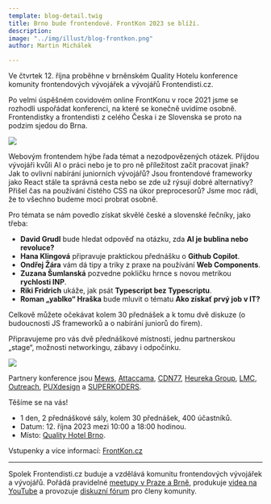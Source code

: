 ```yaml
---
template: blog-detail.twig
title: Brno bude frontendové. FrontKon 2023 se blíží.
description:
image: "../img/illust/blog-frontkon.png"
author: Martin Michálek

---
```

Ve čtvrtek 12. října proběhne v brněnském Quality Hotelu konference komunity frontendových vývojářek a vývojářů Frontendisti.cz.

Po velmi úspěšném covidovém online FrontKonu v roce 2021 jsme se rozhodli uspořádat konferenci, na které se konečně uvidíme osobně. Frontendistky a frontendisti z celého Česka i ze Slovenska se proto na podzim sjedou do Brna.


![](../img/illust/blog-frontkon-topics.png)


Webovým frontendem hýbe řada témat a nezodpovězených otázek. Přijdou vývojáři kvůli AI o práci nebo je to pro ně příležitost začít pracovat jinak? Jak to ovlivní nabírání juniorních vývojářů? Jsou frontendové frameworky jako React stále ta správná cesta nebo se zde už  rýsují dobré alternativy? Přišel čas na používání čistého CSS na úkor preprocesorů? Jsme moc rádi, že to všechno budeme moci probrat osobně.

Pro témata se nám povedlo získat skvělé české a slovenské řečníky, jako třeba:

* **David Grudl** bude hledat odpověď na otázku, zda **AI je bublina nebo revoluce?**
* **Hana Klingová** připravuje praktickou přednášku o **Github Copilot**.
* **Ondřej Žára** vám dá tipy a triky z praxe na používání **Web Components**.
* **Zuzana Šumlanská** pozvedne pokličku hrnce s novou metrikou **rychlosti INP**.
* **Riki Fridrich** ukáže, jak psát **Typescript bez Typescriptu**.
* **Roman „yablko“ Hraška** bude mluvit o tématu **Ako získať prvý job v IT?**

Celkově můžete očekávat kolem 30 přednášek a k tomu dvě diskuze (o budoucnosti JS frameworků a o nabírání juniorů do firem).

Připravujeme pro vás dvě přednáškové místnosti, jednu partnerskou „stage“, možnosti networkingu, zábavy i odpočinku.

![](../img/illust/blog-frontkon-partners.png)

Partnery konference jsou [Mews](https://www.mews.com/), [Attaccama](https://www.ataccama.com/), [CDN77](https://www.cdn77.com/), [Heureka Group](https://heureka.group/), [LMC](https://www.lmc.eu/), [Outreach](https://www.outreach.io/), [PUXdesign](https://www.puxdesign.cz/) a [SUPERKODERS](https://superkoders.com/).

Těšíme se na vás!

* 1 den, 2 přednáškové sály, kolem 30 přednášek, 400 účastníků.
* Datum: 12. října 2023 mezi 10:00 a 18:00 hodinou.
* Místo: [Quality Hotel Brno](https://www.google.com/maps/place/Quality+Hotel+Brno+Exhibition+Centre/@49.1842422,16.5806277,15z/data=!4m2!3m1!1s0x0:0x1fa5bb9f1808dd53?sa=X&ved=2ahUKEwjdsYXR0YOBAxVF9rsIHf-SBEoQ_BJ6BAhQEAA&ved=2ahUKEwjdsYXR0YOBAxVF9rsIHf-SBEoQ_BJ6BAheEAc).

Vstupenky a více informací: [FrontKon.cz](https://www.frontkon.cz)


---
Spolek Frontendisti.cz buduje a vzdělává komunitu frontendových vývojářek a vývojářů. Pořádá pravidelné [meetupy v Praze a Brně](https://www.meetup.com/frontendisti/), produkuje [videa na YouTube](https://www.youtube.com/c/FrontendistiCz/videos) a provozuje [diskuzní fórum](https://www.facebook.com/groups/frontendisti) pro členy komunity.

